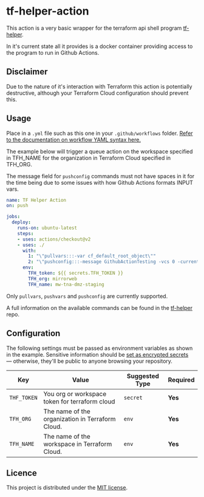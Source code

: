 # tf-helper-action

This action is a very basic wrapper for the terraform api shell program [tf-helper](https://github.com/hashicorp-community/tf-helper).

In it's current state all it provides is a docker container providing access to the program to run in Github Actions.

## Disclaimer

Due to the nature of it's interaction with Terraform this action is potentially destructive, although your Terraform Cloud configuration
should prevent this.

## Usage

Place in a `.yml` file such as this one in your `.github/workflows` folder. [Refer to the documentation on workflow YAML syntax here.](https://help.github.com/en/articles/workflow-syntax-for-github-actions)

The example below will trigger a queue action on the workspace specified in TFH_NAME for the organization in Terraform Cloud specified in TFH_ORG.

The message field for `pushconfig` commands must not have spaces in it for the time being due to some issues with how Github Actions formats INPUT vars.

```yaml
name: TF Helper Action
on: push

jobs:
  deploy:
    runs-on: ubuntu-latest
    steps:
    - uses: actions/checkout@v2
    - uses: ./
      with:
        1: "\"pullvars:::-var cf_default_root_object\""
        2: "\"pushconfig:::-message GithubActionTesting -vcs 0 -current-config false\""
      env:
        TFH_token: ${{ secrets.TFH_TOKEN }}
        TFH_org: mirrorweb
        TFH_name: mw-tna-dmz-staging
```

Only `pullvars`, `pushvars` and `pushconfig` are currently supported.

A full information on the available commands can be found in the [tf-helper](https://github.com/hashicorp-community/tf-helper) repo.

## Configuration

The following settings must be passed as environment variables as shown in the example. Sensitive information should be [set as encrypted secrets](https://help.github.com/en/articles/virtual-environments-for-github-actions#creating-and-using-secrets-encrypted-variables) — otherwise, they'll be public to anyone browsing your repository.

| Key | Value | Suggested Type | Required |
| ------------- | ------------- | ------------- | ------------- |
| `THF_TOKEN` | You org or workspace token for terraform cloud | `secret` | **Yes** |
| `TFH_ORG` | The name of the organization in Terraform Cloud. | `env` | **Yes** |
| `TFH_NAME` | The name of the workspace in Terraform Cloud. | `env` | **Yes** |

## Licence

This project is distributed under the [MIT license](LICENSE.md).

